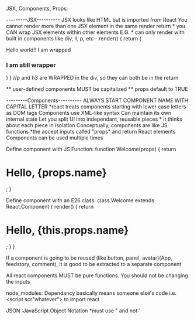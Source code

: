 JSX, Components, Props:


---------JSX----------
JSX looks like HTML but is imported from React
You cannot render more than one JSX element in the same render return
    * you CAN wrap JSX elements within other elements E.G.
    * can only render with built in components like div, li, p, etc
        - render() {
            return (
                <div>
                    <p>Hello world!! I am wrapped</p>
                    <h3> I am still wrapper </h3>
                </div>
            )
            }        //p and h3 are WRAPPED in the div, so they can both be in the return



** user-defined components MUST be capitalized 
** props default to TRUE


---------Components----------
ALWAYS START COMPONENT NAME WITH CAPITAL LETTER
    *react treats components starting with lower case letters as DOM tags
Components use XML-like syntax
Can maintain its own internal state
Let you split UI into independant, reusable pieces
    * it thinks about each piece in isolation
Conceptually, components are like JS functions
    *the accept inputs called "props" and return React elements
Components can be used multiple times

Define component with JS Function:
function Welcome(props) {
  return <h1>Hello, {props.name}</h1>;
}



Define component with an E26 class:
class Welcome extends React.Component {
  render() {
    return <h1>Hello, {this.props.name}</h1>;
  }
}



If a component is going to be reused (like button, panel, avatar)(App, feedstory, comment), it is good to be extracted to a separate component

All react components MUST be pure functions. You should not be changing the inputs


node_modules:
Dependancy basically means someone else's code
    i.e. <script scr"whatever"></script> to import react



JSON :JavaScript Object Notation
    *must use " and not '